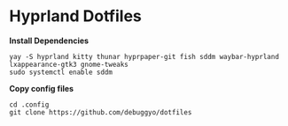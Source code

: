 # Hyprland Dotfiles

**Install Dependencies**

```
yay -S hyprland kitty thunar hyprpaper-git fish sddm waybar-hyprland lxappearance-gtk3 gnome-tweaks
sudo systemctl enable sddm
```

**Copy config files**

```
cd .config
git clone https://github.com/debuggyo/dotfiles
```
